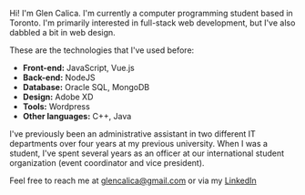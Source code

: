 Hi! I'm Glen Calica. I'm currently a computer programming student based in Toronto. I'm primarily interested in full-stack web development, but I've also dabbled a bit in web design.

These are the technologies that I've used before:
- **Front-end:** JavaScript, Vue.js
- **Back-end:** NodeJS
- **Database:** Oracle SQL, MongoDB
- **Design:** Adobe XD
- **Tools:** Wordpress
- **Other languages:** C++, Java

I've previously been an administrative assistant in two different IT departments over four years at my previous university. When I was a student, I've spent several years as an officer at our international student organization (event coordinator and vice president).

Feel free to reach me at glencalica@gmail.com or via my [LinkedIn](https://www.linkedin.com/in/glencalica/)
